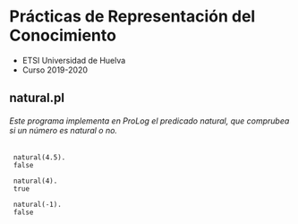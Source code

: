 # Prácticas de Representación del Conocimiento
- ETSI Universidad de Huelva
- Curso 2019-2020


## natural.pl
######  Este programa implementa en ProLog el predicado natural, que comprubea si un número es natural o no.
  
 ```
  natural(4.5).
  false
  
  natural(4).
  true
  
  natural(-1).
  false
  ```

